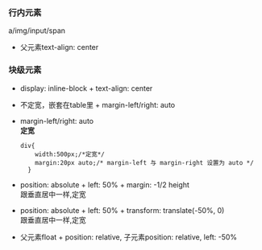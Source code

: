 ### 行内元素
a/img/input/span
- 父元素text-align: center

### 块级元素
- display: inline-block + text-align: center

- 不定宽，嵌套在table里 + margin-left/right: auto

- margin-left/right: auto  
**定宽**
  ```
  div{
      width:500px;/*定宽*/
      margin:20px auto;/* margin-left 与 margin-right 设置为 auto */
    }
  ```

- position: absolute + left: 50% + margin: -1/2 height   
跟垂直居中一样,定宽

- position: absolute + left: 50% + transform: translate(-50%, 0)   
跟垂直居中一样,定宽

- 父元素float + position: relative, 子元素position: relative, left: -50%



